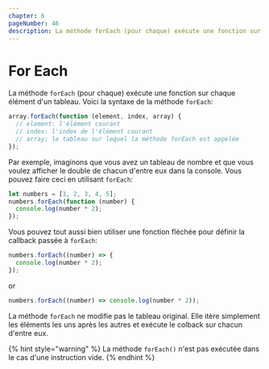 ```yaml
---
chapter: 6
pageNumber: 46
description: La méthode forEach (pour chaque) exécute une fonction sur chaque élément d'un tableau.
---
```


# For Each

La méthode `forEach` (pour chaque) exécute une fonction sur chaque élément d'un tableau. Voici la syntaxe de la méthode `forEach`:

```javascript
array.forEach(function (element, index, array) {
  // element: l'élément courant
  // index: l'index de l'élément courant
  // array: le tableau sur lequel la méthode forEach est appelée
});
```

Par exemple, imaginons que vous avez un tableau de nombre et que vous voulez afficher le double de chacun d'entre eux dans la console. Vous pouvez faire ceci en utilisant `forEach`:

```typescript
let numbers = [1, 2, 3, 4, 5];
numbers.forEach(function (number) {
  console.log(number * 2);
});
```

Vous pouvez tout aussi bien utiliser une fonction fléchée pour définir la callback passée à `forEach`:

```typescript
numbers.forEach((number) => {
  console.log(number * 2);
});
```

or

```typescript
numbers.forEach((number) => console.log(number * 2));
```

La méthode `forEach` ne modifie pas le tableau original. Elle itère simplement les éléments les uns après les autres et exécute le colback sur chacun d'entre eux.

{% hint style="warning" %}
La méthode `forEach()` n'est pas exécutée dans le cas d'une instruction vide.
{% endhint %}
